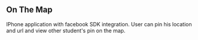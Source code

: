 ## On The Map

IPhone application with facebook SDK integration. User can pin his location and url
and view other student's pin on the map.